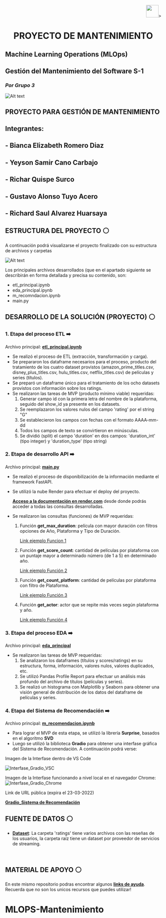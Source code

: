 <p align=right><img src=https://d31uz8lwfmyn8g.cloudfront.net/Assets/logo-henry-white-lg.png height=40>><p>

# <h1 align=center> **PROYECTO DE MANTENIMIENTO**</h1>

## **Machine Learning Operations (MLOps)** 
## **Gestión del Mantenimiento del Software S-1**
### *Por Grupo 3*

![Alt text](src/MLOps.jpg)

## **PROYECTO PARA GESTIÓN DE MANTENIMIENTO**
## **Integrantes:**
## **- Bianca Elizabeth Romero Diaz**
## **- Yeyson Samir Cano Carbajo**
## **- Richar Quispe Surco**
## **- Gustavo Alonso Tuyo Acero**
## **- Richard Saul Alvarez Huarsaya**

## **ESTRUCTURA DEL PROYECTO** :white_circle:

A continuación podrá visualizarse el proyecto finalizado con su estructura de archivos y carpetas

![Alt text](src/Estructura.jpg)

Los principales archivos desarrollados (que en el apartado siguiente se describirán en forma detallada y precisa su contenido, son:
- etl_principal.ipynb
- eda_principal.ipynb
- m_recomndacion.ipynb
- main.py


## **DESARROLLO DE LA SOLUCIÓN (PROYECTO)** :white_circle:

### **1. Etapa del proceso ETL** :arrow_right:

Archivo principal: **[etl_principal.ipynb](etl_principal.ipynb)**
- Se realizó el proceso de ETL (extracción, transformación y carga).
- Se prepararon los dataframe necesarios para el proceso, producto del tratamiento de los cuatro dataset provistos (amazon_prime_titles.csv, disney_plus_titles.csv, hulu_titles.csv, netflix_titles.csv) de películas y series (títulos).
- Se preparó un dataframe único para el tratamiento de los ocho datasets provistos con información sobre los ratings.
- Se realizaron las tareas de MVP (producto mínimo viable) requeridas:
    1. Generar campo id con la primera letra del nombre de la plataforma, seguido del show_id ya presente en los datasets.
    2. Se reemplazaron los valores nulos del campo 'rating' por el string "G"
    3. Se establecieron los campos con fechas con el formato AAAA-mm-dd
    4. Todos los campos de texto se convirtieron en minúsculas.
    5. Se dividió (split) el campo 'duration' en dos campos: 'duration_int' (tipo integer) y 'duration_type' (tipo string)


### **2. Etapa de desarrollo API** :arrow_right:

Archivo principal: **[main.py](dataApi/main.py)**
- Se realizó el proceso de disponibilización de la información mediante el framework FastAPI.
- Se utilizó la nube Render para efectuar el deploy del proyecto.

    **[Acceso a la documentación en render.com](https://pi-ml-ops-n120.onrender.com/docs)** desde donde podrás acceder a todas las consultas desarrolladas.
- Se realizaron las consultas (funciones) de MVP requeridas:
    1. Función **get_max_duration**: película con mayor duración con filtros opciones de Año, Plataforma y Tipo de Duración.

        [Link ejemplo Funcion 1](https://pi-ml-ops-n120.onrender.com/max_duration?year=2018&platform=netflix&duration_type=min)

    2. Función **get_score_count**: cantidad de películas por plataforma con un puntaje mayor a determinado número (de 1 a 5) en determinado año.

        [Link ejemplo Función 2](https://pi-ml-ops-n120.onrender.com/score_count/hulu/3.0/2020)

    3. Función **get_count_platform**: cantidad de películas por plataforma con filtro de Plataforma.

        [Link ejemplo Función 3](https://pi-ml-ops-n120.onrender.com/count_platform/amazon)

    4. Función **get_actor**: actor que se repite más veces según plataforma y año.

        [Link ejemplo Función 4](https://pi-ml-ops-n120.onrender.com/actor?platform=disney&release_year=2010)



### **3. Etapa del proceso EDA** :arrow_right:
Archivo principal: **[eda_principal](eda_principal.ipynb)**
- Se realizaron las tareas de MVP requeridas:
    1. Se analizaron los dataframes (títulos y scores/ratings) en su estructura, forma, información, valores nulos, valores duplicados, etc.
    2. Se utilizó Pandas Profile Report para efectuar un análisis más profundo del archivo de títulos (películas y series).
    3. Se realizó un histograma con Matplotlib y Seaborn para obtener una visión general de distribución de los datos del dataframe de películas y series.


### **4. Etapa del Sistema de Recomendación** :arrow_right:
Archivo principal: **[m_recomendacion.ipynb](m_recomendacion.ipynb)**
- Para lograr el MVP de esta etapa, se utilizó la librería **Surprise**, basados en el algoritmo **SVD**
- Luego se utilizó la biblioteca **Gradio** para obtener una interfase gráfica del Sistema de Recomendación. A continuación podrá verse:

Imagen de la Interfase dentro de VS Code
    
![Interfase_Gradio_VSC](src/ModelRec1.jpg)
    
Imagen de la Interfase funcionando a nivel local en el navegador Chrome:
![Interfase_Gradio_Chrome](src/ModelRec2.jpg)

Link de URL pública (expira el 23-03-2022)

**[Gradio_Sistema de Recomendación](https://4ea5ee6e9e9d42f2ed.gradio.live)**


## **FUENTE DE DATOS** :white_circle:

+ **[Dataset](https://drive.google.com/drive/folders/1b49OVFJpjPPA1noRBBi1hSmMThXmNzxn)**: La carpeta 'ratings' tiene varios archivos con las reseñas de los usuarios, la carpeta raíz tiene un dataset por proveedor de servicios de streaming.
<br/>

## **MATERIAL DE APOYO** :white_circle:

En este mismo repositorio podras encontrar algunos **[links de ayuda](https://github.com/HX-PRomero/PI_ML_OPS/blob/main/Material%20de%20apoyo.md)**. Recuerda que no son los unicos recursos que puedes utilizar!
<br/>


# MLOPS-Mantenimiento
